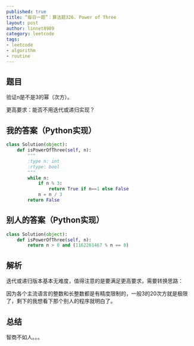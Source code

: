 ```yaml
---
published: true
title: “每日一题”：算法题326. Power of Three
layout: post
author: linnet8989
category: leetcode
tags:
- leetcode
- algorithm
- routine
---
```


## 题目
验证n是不是3的幂（次方）。

更高要求：能否不用迭代或递归实现？

## 我的答案（Python实现）

```python
class Solution(object):
    def isPowerOfThree(self, n):
        """
        :type n: int
        :rtype: bool
        """
        while n:
            if n % 3:
                return True if n==1 else False
            n = n / 3
        return False
```

## 别人的答案（Python实现）

```python
class Solution(object):
    def isPowerOfThree(self, n):
        return n > 0 and (1162261467 % n == 0)
```

## 解析
迭代或递归版本基本无难度，值得注意的是要满足更高要求，需要转换思路：

因为各个主流语言的整数和长整数都是有精度限制的，一般3的20次方就是极限了，剩下的我想看下那个别人的程序就明白了。

<!-- more -->

## 总结
智商不如人。。。
